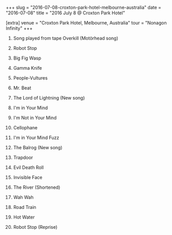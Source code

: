 +++
slug = "2016-07-08-croxton-park-hotel-melbourne-australia"
date = "2016-07-08"
title = "2016 July 8 @ Croxton Park Hotel"

[extra]
venue = "Croxton Park Hotel, Melbourne, Australia"
tour = "Nonagon Infinity"
+++


 1. Song played from tape
    Overkill
    (Motörhead song)

 2. Robot Stop

 3. Big Fig Wasp

 4. Gamma Knife

 5. People-Vultures

 6. Mr. Beat

 7. The Lord of Lightning
    (New song)

 8. I'm in Your Mind

 9. I'm Not in Your Mind

10. Cellophane

11. I'm in Your Mind Fuzz

12. The Balrog
    (New song)

13. Trapdoor

14. Evil Death Roll

15. Invisible Face

16. The River
    (Shortened)

17. Wah Wah

18. Road Train

19. Hot Water

20. Robot Stop
    (Reprise)


